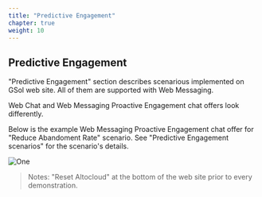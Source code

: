 ```yaml
---
title: "Predictive Engagement"
chapter: true
weight: 10
---
```


## Predictive Engagement
"Predictive Engagement" section describes scenarious implemented on GSol web site. 
All of them are supported with Web Messaging.

Web Chat and Web Messaging Proactive Engagement chat offers look differently.

Below is the example Web Messaging Proactive Engagement chat offer for "Reduce Abandoment Rate" scenario.
See "Predictive Engagement scenarios" for the scenario's details.

![One](/images/gsol-dgt-gpe-invite.png)

> Notes: "Reset Altocloud" at the bottom of the web site prior to every demonstration.

